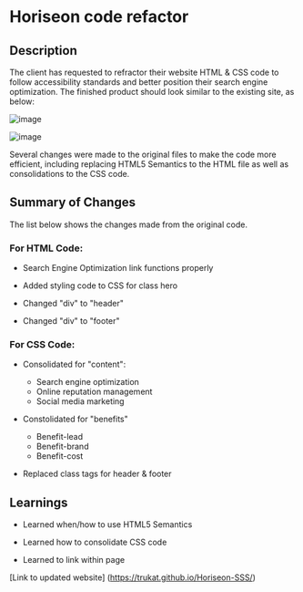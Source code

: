 # Horiseon code refactor

## Description

The client has requested to refractor their website HTML & CSS code to follow accessibility standards and better position their search engine optimization. The finished product should look similar to the existing site, as below:

![image](https://user-images.githubusercontent.com/70115734/95004601-ad990d00-05aa-11eb-8fd1-e87965880f40.png)

![image](https://user-images.githubusercontent.com/70115734/95004607-d1f4e980-05aa-11eb-9f37-6adeb075dd6c.png)

Several changes were made to the original files to make the code more efficient, including replacing HTML5 Semantics to the HTML file as well as consolidations to the CSS code.

## Summary of Changes

The list below shows the changes made from the original code.

### For HTML Code:

* Search Engine Optimization link functions properly

* Added styling code to CSS for class hero

* Changed "div" to "header"

* Changed "div" to "footer"

### For CSS Code:

* Consolidated for "content":
    * Search engine optimization
    * Online reputation management
    * Social media marketing
    
* Constolidated for "benefits"
    * Benefit-lead
    * Benefit-brand
    * Benefit-cost

* Replaced class tags for header & footer

## Learnings

* Learned when/how to use HTML5 Semantics

* Learned how to consolidate CSS code

* Learned to link within page

[Link to updated website] (https://trukat.github.io/Horiseon-SSS/)
